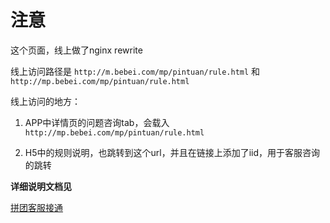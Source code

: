 # 注意

这个页面，线上做了nginx rewrite

线上访问路径是 `http://m.bebei.com/mp/pintuan/rule.html` 和 `http://mp.bebei.com/mp/pintuan/rule.html`

线上访问的地方：

1. APP中详情页的问题咨询tab，会载入`http://mp.bebei.com/mp/pintuan/rule.html`

2. H5中的规则说明，也跳转到这个url，并且在链接上添加了iid，用于客服咨询的跳转

**详细说明文档见**

[拼团客服接通](http://git.husor.com.cn/fed/h5-docs/blob/master/pt/%E6%8B%BC%E5%9B%A2%E5%AE%A2%E6%9C%8D%E6%8E%A5%E9%80%9A.md)

